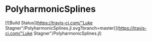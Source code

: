 # PolyharmonicSplines

[![Build Status](https://travis-ci.com/"Luke Stagner"/PolyharmonicSplines.jl.svg?branch=master)](https://travis-ci.com/"Luke Stagner"/PolyharmonicSplines.jl)
